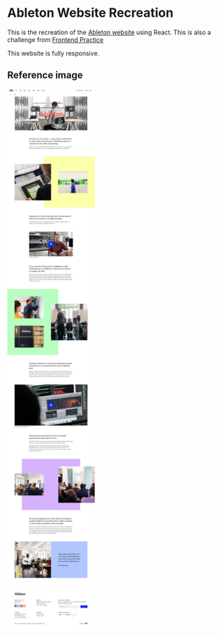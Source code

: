 # Ableton Website Recreation

This is the recreation of the [Ableton website](https://www.ableton.com/en/) using React. This is also a challenge from [Frontend Practice](https://www.frontendpractice.com/)

This website is fully responsive.

## Reference image

<img width="200" src="./public/C1-Ableton.webp">
